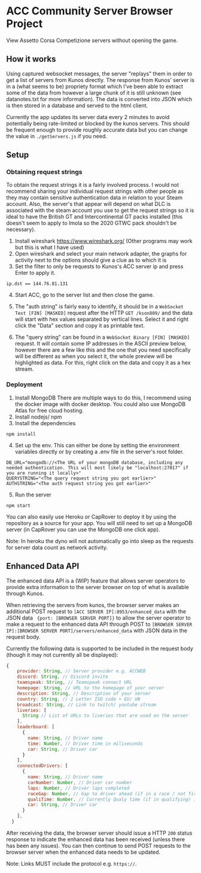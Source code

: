 # ACC Community Server Browser Project
View Assetto Corsa Competizione servers without opening the game.

## How it works
Using captured websocket messages, the server "replays" them in order to get a list of servers from Kunos directly. The response from Kunos' server is in a (what seems to be) propriety format which I've been able to extract some of the data from however a large chunk of it is still unknown (see datanotes.txt for more information). The data is converted into JSON which is then stored in a database and served to the html client.

Currently the app updates its server data every 2 minutes to avoid potentially being rate-limited or blocked by the kunos servers. This should be frequent enough to provide roughly accurate data but you can change the value in `./getServers.js` if you need.
## Setup
### Obtaining request strings
To obtain the request strings it is a fairly involved process. I would not recommend sharing your individual request strings with other people as they may contain sensitive authentication data in relation to your Steam account. Also, the server's that appear will depend on what DLC is associated with the steam account you use to get the request strings so it is ideal to have the British GT and Intercontinental GT packs installed (this doesn't seem to apply to Imola so the 2020 GTWC pack shouldn't be necessary).
1. Install wireshark https://www.wireshark.org/ (Other programs may work but this is what I have used)
2. Open wireshark and select your main network adapter, the graphs for activity next to the options should give a clue as to which it is
3. Set the filter to only be requests to Kunos's ACC server ip and press Enter to apply it.
``` 
ip.dst == 144.76.81.131
```
4. Start ACC, go to the server list and then close the game.

5. The "auth string" is fairly easy to identify, it should be in a `WebSocket Text [FIN] [MASKED]` request after the HTTP `GET /kson809/` and the data will start with hex values separated by vertical lines. Select it and right click the "Data" section and copy it as printable text.

6. The "query string" can be found in a `WebSocket Binary [FIN] [MASKED]` request. It will contain some IP addresses in the ASCII preview below, however there are a few like this and the one that you need specifically will be different as when you select it, the whole preview will be highlighted as data. For this, right click on the data and copy it as a hex stream.

### Deployment
1. Install MongoDB
There are multiple ways to do this, I recommend using the docker image with docker desktop. You could also use MongoDB Atlas for free cloud hosting.
2. Install nodejs/ npm
3. Install the dependencies
```
npm install
```
4. Set up the env. This can either be done by setting the environment variables directly or by creating a .env file in the server's root folder.
```
DB_URL="mongodb://<The URL of your mongoDB database, including any needed authentication. This will most likely be "localhost:27017" if you are running it locally>"
QUERYSTRING="<The query request string you got earlier>"
AUTHSTRING="<The auth request string you got earlier>"
```
5. Run the server
```
npm start
```

You can also easily use Heroku or CapRover to deploy it by using the repository as a source for your app. You will still need to set up a MongoDB server (in CapRover you can use the MongoDB one click app).

Note: In heroku the dyno will not automatically go into sleep as the requests for server data count as network activity.

## Enhanced Data API
The enhanced data API is a (WIP) feature that allows server operators to provide extra information to the server browser on top of what is available through Kunos. 

When retrieving the servers from kunos, the browser server makes an additional POST request to `[ACC SERVER IP]:8953/enhanced_data` with the JSON data ``` {port: [BROWSER SERVER PORT]}``` to allow the server operator to make a request to the enhanced data API through POST to `[BROWSER SERVER IP]:[BROWSER SERVER PORT]/servers/enhanced_data` with JSON data in the request body.

Currently the following data is supported to be included in the request body (though it may not currently all be displayed):
```js
{
    provider: String, // Server provider e.g. ACCWEB
    discord: String, // Discord invite
    teamspeak: String, // Teamspeak connect URL
    homepage: String, // URL to the homepage of your server
    description: String, // Description of your server
    country: String, // 2 Letter ISO code + EU/ UN
    broadcast: String, // Link to twitch/ youtube stream
    liveries: [
      String // List of URLs to liveries that are used on the server
    ],
    leaderboard: [
      {
        name: String, // Driver name
        time: Number, // Driver time in miliseconds
        car: String, // Driver car
      }
    ],
    connectedDrivers: [
      {
        name: String, // Driver name
        carNumber: Number, // Driver car number
        laps: Number, // Driver laps completed
        raceGap: Number, // Gap to driver ahead (if in a race / not first) in miliseconds
        qualiTime: Number, // Currently Qualy time (if in qualifying) in miliseconds
        car: String, // Driver car
      }
    ],
  }
```
After receiving the data, the browser server should issue a HTTP `200` status response to indicate the enhanced data has been received (unless there has been any issues). You can then continue to send POST requests to the browser server when the enhanced data needs to be updated.

Note: Links MUST include the protocol e.g. `https://`.
